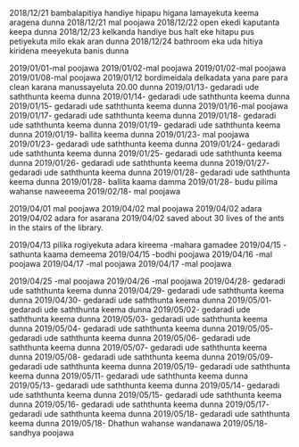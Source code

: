2018/12/21 bambalapitiya handiye hipapu higana lamayekuta keema aragena dunna
2018/12/21 mal poojawa
2018/12/22 open ekedi kaputanta keepa dunna
2018/12/23 kelkanda handiye bus halt eke hitapu pus petiyekuta milo ekak aran dunna
2018/12/24 bathroom eka uda hitiya kiridena meeyekuta banis dunna

2019/01/01-mal poojawa
2019/01/02-mal poojawa
2019/01/02-mal poojawa
2019/01/08-mal poojawa
2019/01/12 bordimeidala delkadata yana pare para clean karana manussayeluta 20.00 dunna
2019/01/13- gedaradi ude saththunta keema dunna
2019/01/14- gedaradi ude saththunta keema dunna
2019/01/15- gedaradi ude saththunta keema dunna
2019/01/16-mal poojawa
2019/01/17- gedaradi ude saththunta keema dunna
2019/01/18- gedaradi ude saththunta keema dunna
2019/01/19- gedaradi ude saththunta keema dunna
2019/01/19- ballita keema dunna
2019/01/23- mal poojawa
2019/01/23- gedaradi ude saththunta keema dunna
2019/01/24- gedaradi ude saththunta keema dunna
2019/01/25- gedaradi ude saththunta keema dunna
2019/01/26- gedaradi ude saththunta keema dunna
2019/01/27- gedaradi ude saththunta keema dunna
2019/01/28- gedaradi ude saththunta keema dunna
2019/01/28- ballita kaama damma
2019/01/28- budu pilima wahanse naweeema
2019/02/18- mal poojawa



2019/04/01 mal poojawa
2019/04/02 mal poojawa
2019/04/02 adara
2019/04/02 adara for asarana
2019/04/02 saved about 30 lives of the ants in the stairs of the library.

2019/04/13 pilika rogiyekuta adara kireema -mahara gamadee
2019/04/15 - sathunta kaama demeema
2019/04/15 -bodhi poojawa
2019/04/16 -mal poojawa
2019/04/17 -mal poojawa
2019/04/17 -mal poojawa

2019/04/25 -mal poojawa
2019/04/26 -mal poojawa
2019/04/28- gedaradi ude saththunta keema dunna
2019/04/29- gedaradi ude saththunta keema dunna
2019/04/30- gedaradi ude saththunta keema dunna
2019/05/01- gedaradi ude saththunta keema dunna
2019/05/02- gedaradi ude saththunta keema dunna
2019/05/03- gedaradi ude saththunta keema dunna
2019/05/04- gedaradi ude saththunta keema dunna
2019/05/05- gedaradi ude saththunta keema dunna
2019/05/06- gedaradi ude saththunta keema dunna
2019/05/07- gedaradi ude saththunta keema dunna
2019/05/08- gedaradi ude saththunta keema dunna
2019/05/09- gedaradi ude saththunta keema dunna
2019/05/19- gedaradi ude saththunta keema dunna
2019/05/11- gedaradi ude saththunta keema dunna
2019/05/13- gedaradi ude saththunta keema dunna
2019/05/14- gedaradi ude saththunta keema dunna
2019/05/15- gedaradi ude saththunta keema dunna
2019/05/16- gedaradi ude saththunta keema dunna
2019/05/17- gedaradi ude saththunta keema dunna
2019/05/18- gedaradi ude saththunta keema dunna
2019/05/18- Dhathun wahanse wandanawa
2019/05/18- sandhya poojawa
